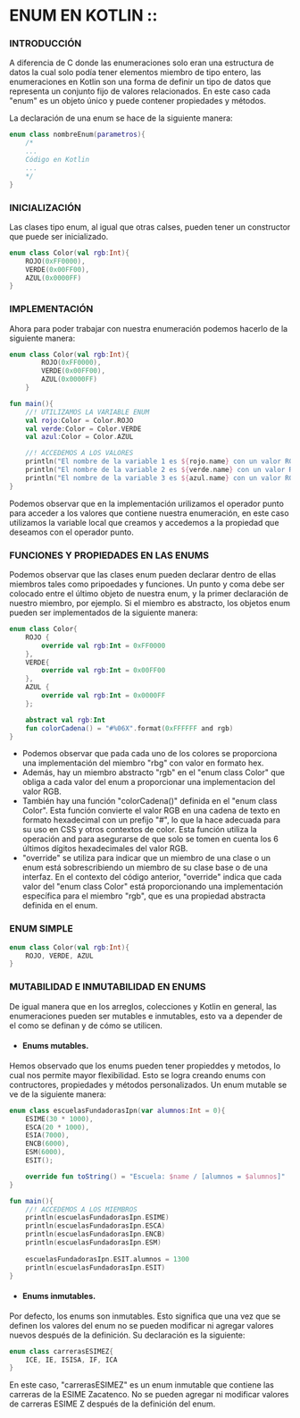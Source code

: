 # ENUM EN KOTLIN ::
### INTRODUCCIÓN
A diferencia de C donde las enumeraciones solo eran una estructura de datos la cual solo podía tener elementos miembro de tipo entero,
las enumeraciones en Kotlin son una forma de definir un tipo de datos que representa un conjunto fijo de valores relacionados. En este
caso cada "enum" es un objeto único y puede contener propiedades y métodos.

La declaración de una enum se hace de la siguiente manera:
```kt
enum class nombreEnum(parametros){
    /*
    ...
    Código en Kotlin
    ...
    */
}
```

### INICIALIZACIÓN
Las clases tipo enum, al igual que otras calses, pueden tener un constructor que puede ser inicializado.
```kt
enum class Color(val rgb:Int){
    ROJO(0xFF0000),
    VERDE(0x00FF00),
    AZUL(0x0000FF)
}
```

### IMPLEMENTACIÓN
Ahora para poder trabajar con nuestra enumeración podemos hacerlo de la siguiente manera:
```kt
enum class Color(val rgb:Int){
        ROJO(0xFF0000),
        VERDE(0x00FF00),
        AZUL(0x0000FF)
    }

fun main(){
    //! UTILIZAMOS LA VARIABLE ENUM
    val rojo:Color = Color.ROJO
    val verde:Color = Color.VERDE
    val azul:Color = Color.AZUL

    //! ACCEDEMOS A LOS VALORES
    println("El nombre de la variable 1 es ${rojo.name} con un valor RGB = ${rojo.rgb}")
    println("El nombre de la variable 2 es ${verde.name} con un valor RGB = ${verde.rgb}")
    println("El nombre de la variable 3 es ${azul.name} con un valor RGB = ${azul.rgb}")
}
```
Podemos observar que en la implementación urilizamos el operador punto para acceder a los valores que contiene nuestra enumeración,
en este caso utilizamos la variable local que creamos y accedemos a la propiedad que deseamos con el operador punto.

### FUNCIONES Y PROPIEDADES EN LAS ENUMS
Podemos observar que las clases enum pueden declarar dentro de ellas miembros tales como pripoedades y funciones. Un punto y coma
debe ser colocado entre el último objeto de nuestra enum, y la primer declaración de nuestro miembro, por ejemplo. Si el miembro es
abstracto, los objetos enum pueden ser implementados de la siguiente manera:
```kt
enum class Color{
    ROJO {
        override val rgb:Int = 0xFF0000
    },
    VERDE{
        override val rgb:Int = 0x00FF00
    },
    AZUL {
        override val rgb:Int = 0x0000FF
    };

    abstract val rgb:Int
    fun colorCadena() = "#%06X".format(0xFFFFFF and rgb)
}
```
- Podemos observar que pada cada uno de los colores se proporciona una implementación del miembro "rbg" con valor en formato hex.
- Además, hay un miembro abstracto "rgb" en el "enum class Color" que obliga a cada valor del enum a proporcionar una implementacion del valor RGB.
- También hay una función "colorCadena()" definida en el "enum class Color". Esta función convierte el valor RGB en una cadena de texto en formato hexadecimal con un prefijo "#", lo que la hace adecuada para su uso en CSS y otros contextos de color. Esta función utiliza la operación and para asegurarse de que solo se tomen en cuenta los 6 últimos dígitos hexadecimales del valor RGB.
- "override" se utiliza para indicar que un miembro de una clase o un enum está sobrescribiendo un miembro de su clase base o de una interfaz. En el contexto del código anterior, "override" indica que cada valor del "enum class Color" está proporcionando una implementación específica para el miembro "rgb", que es una propiedad abstracta definida en el enum.

### ENUM SIMPLE
```kt
enum class Color(val rgb:Int){
    ROJO, VERDE, AZUL
}
```

### MUTABILIDAD E INMUTABILIDAD EN ENUMS
De igual manera que en los arreglos, colecciones y Kotlin en general, las enumeraciones pueden ser mutables e inmutables, esto va a
depender de el como se definan y de cómo se utilicen.

- #### Enums mutables.
Hemos observado que los enums pueden tener propieddes y metodos, lo cual nos permite mayor flexibilidad. Esto se logra creando enums
con contructores, propiedades y métodos personalizados. Un enum mutable se ve de la siguiente manera:
```kt
enum class escuelasFundadorasIpn(var alumnos:Int = 0){
    ESIME(30 * 1000),
    ESCA(20 * 1000),
    ESIA(7000),
    ENCB(6000),
    ESM(6000),
    ESIT();

    override fun toString() = "Escuela: $name / [alumnos = $alumnos]"
}

fun main(){
    //! ACCEDEMOS A LOS MIEMBROS
    println(escuelasFundadorasIpn.ESIME)
    println(escuelasFundadorasIpn.ESCA)
    println(escuelasFundadorasIpn.ENCB)
    println(escuelasFundadorasIpn.ESM)
    
    escuelasFundadorasIpn.ESIT.alumnos = 1300
    println(escuelasFundadorasIpn.ESIT)
}
```
- #### Enums inmutables.
Por defecto, los enums son inmutables. Esto significa que una vez que se definen los valores del enum no se pueden modificar ni agregar
valores nuevos después de la definición. Su declaración es la siguiente:
```kt
enum class carrerasESIMEZ{
    ICE, IE, ISISA, IF, ICA
}
```
En este caso, "carrerasESIMEZ" es un enum inmutable que contiene las carreras de la ESIME Zacatenco. No se pueden agregar ni modificar
valores de carreras ESIME Z después de la definición del enum.